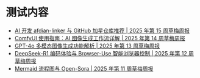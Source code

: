# 测试内容
<!-- BLOG_START -->
- [AI 开发 afdian-linker 与 GitHub 加星仓库推荐 | 2025 年第 15 周草梅周报](https://blog.cmyr.ltd/archives/2025-15-caomei-weekly-ai-afdian-linker-github-stars.html)
- [ComfyUI 使用指南：AI 图像生成工作流详解 | 2025 年第 14 周草梅周报](https://blog.cmyr.ltd/archives/2025-14-caomei-weekly-comfyui-ai-image-generation-workflow-guide.html)
- [GPT-4o 多模态图像生成功能解析 | 2025 年第 13 周草梅周报](https://blog.cmyr.ltd/archives/2025-13-caomei-weekly-gpt-4o-multimodal-image-generation.html)
- [DeepSeek-R1 编码体验与 Browser-Use 智能浏览器控制 | 2025 年第 12 周草梅周报](https://blog.cmyr.ltd/archives/2025-12-caomei-weekly-deepseek-r1-browser-use.html)
- [Mermaid 流程图与 Open-Sora | 2025 年第 11 周草梅周报](https://blog.cmyr.ltd/archives/2025-11-caomei-weekly-mermaid-flowchart-open-sora.html)
<!-- BLOG_END -->
